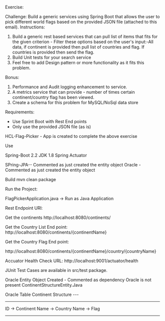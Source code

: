 Exercise:

 Challenge:
 Build a generic services using Spring Boot that allows the user to pick different world flags based on the provided JSON file (attached to this email).
 Instructions:
 1. Build a generic rest based services that can pull list of items that fits for the given criterion -  Filter these options based on the user's input:-All data, if continent is provided then pull list of countries and flag. If countries is provided then send the flag.
 2. Build Unit tests for your search service
 3. Feel free to add Design pattern or more functionality as it fits this problem.

 Bonus:
 1. Performance and Audit logging enhancement to service.
 2. A metrics service that can provide - number of times certain continent/country flag has been viewed.
 3. Create a schema for this problem for MySQL/NoSql data store

 Requirements:
 - Use Sprint Boot with Rest End points
 - Only use the provided JSON file (as is)




HCL-Flag-Picker - App is created to complete the above exercise

Use

Spring-Boot 2.2
JDK 1.8
Spring Actuator

SPring-JPA-- Commented as just created the entity object
Oracle -  Commented as just created the entity object


Build
mvn clean package

Run the Project:

FlagPickerApplication.java -> Run as Java Application

Rest Endpoint URl:

Get the continents
http://localhost:8080/continents/

Get the Country List End point:
http://localhost:8080/continents/{continentName}

Get the Country Flag End point:

http://localhost:8080/continents/{continentName}/country/{countryName}

Accuator Health Check URL:
http://localhost:9001/actuator/health

JUnit Test Cases are available in src/test package.

Oracle Entity Object Created - Commented as dependency Oracle is not present
ContinentStructureEntity.Java

Oracle Table Continent Structure ---

---------------------------------------
ID -> Continent Name -> Country Name -> Flag


--------------------------------------